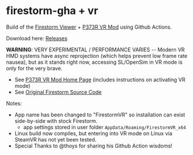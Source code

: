 # firestorm-gha + vr
Build of the [Firestorm Viewer](https://www.firestormviewer.org/about/) + [P373R VR Mod](https://gsgrid.de/firestorm-vr-mod/) using Github Actions.

<!--![C/C++ CI](../../workflows/C/C++%20CI/badge.svg)-->

Download here: [Releases](../../releases/latest)


**WARNING**: VERY EXPERIMENTAL / PERFORMANCE VARIES -- Modern VR HMD systems have async reprojection (which helps prevent low frame rate nausea), but as it stands right now, accessing SL/OpenSim in VR mode is only for the very brave.

- See [P373R VR Mod Home Page](https://gsgrid.de/firestorm-vr-mod/) (includes instructions on activating VR mode)
- See [Original Firestorm Source Code](https://vcs.firestormviewer.org/phoenix-firestorm)

Notes:
* App name has been changed to "FirestormVR" so installation can exist side-by-side with stock Firestorm.
    - app settings stored in user folder `AppData/Roaming/FirestormVR_x64`
* Linux build now compiles, but entering into VR mode on Linux via SteamVR has not yet been tested.
* Special Thanks to @thoys for sharing his Github Action wisdoms!

